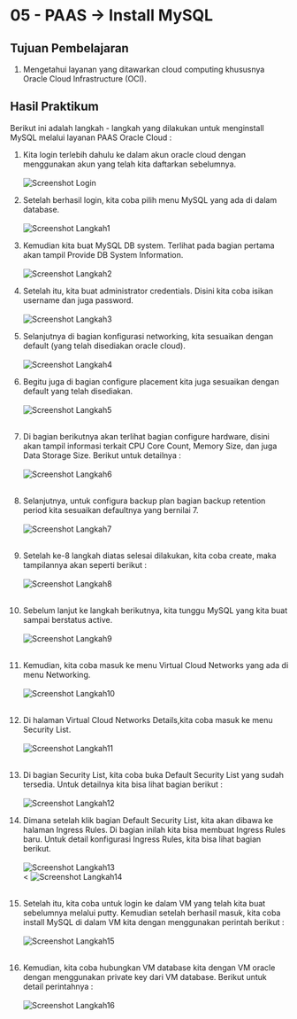 # 05 - PAAS -> Install MySQL

## Tujuan Pembelajaran

1. Mengetahui layanan yang ditawarkan cloud computing khususnya Oracle Cloud 
Infrastructure (OCI).

## Hasil Praktikum

Berikut ini adalah langkah - langkah yang dilakukan untuk menginstall MySQL melalui layanan PAAS Oracle Cloud :
1. Kita login terlebih dahulu ke dalam akun oracle cloud dengan menggunakan akun yang telah kita daftarkan sebelumnya. <br><br>
![Screenshot Login](img/login.png)

2. Setelah berhasil login, kita coba pilih menu MySQL yang ada di dalam database. <br><br>
![Screenshot Langkah1](img/langkah1.png)

3. Kemudian kita buat MySQL DB system. Terlihat pada bagian pertama akan tampil Provide DB System Information.<br><br>
![Screenshot Langkah2](img/langkah3.png)

4. Setelah itu, kita buat administrator credentials. Disini kita coba isikan username dan juga password.<br><br>
![Screenshot Langkah3](img/langkah4.png)

5. Selanjutnya di bagian konfigurasi networking, kita sesuaikan dengan default (yang telah disediakan oracle cloud). <br><br>
![Screenshot Langkah4](img/langkah5.png)

6. Begitu juga di bagian configure placement kita juga sesuaikan dengan default yang telah disediakan.<br><br>
![Screenshot Langkah5](img/langkah6.png) <br><br>

7. Di bagian berikutnya akan terlihat bagian configure hardware, disini akan tampil informasi terkait CPU Core Count, Memory Size, dan juga Data Storage Size. Berikut untuk detailnya :<br><br>
![Screenshot Langkah6](img/langkah7.png) <br><br>

8. Selanjutnya, untuk configura backup plan bagian backup retention period kita sesuaikan defaultnya yang bernilai 7.<br><br>
![Screenshot Langkah7](img/langkah8.png) <br><br>

9. Setelah ke-8 langkah diatas selesai dilakukan, kita coba create, maka tampilannya akan seperti berikut :<br><br>
![Screenshot Langkah8](img/langkah9.png) <br><br>

10. Sebelum lanjut ke langkah berikutnya, kita tunggu MySQL yang kita buat sampai berstatus active.<br><br>
![Screenshot Langkah9](img/langkah10.png) <br><br>

11. Kemudian, kita coba masuk ke menu Virtual Cloud Networks yang ada di menu Networking.<br><br>
![Screenshot Langkah10](img/langkah11.png) <br><br>

12. Di halaman Virtual Cloud Networks Details,kita coba masuk ke menu Security List.<br><br>
![Screenshot Langkah11](img/langkah13.png) <br><br>

13. Di bagian Security List, kita coba buka Default Security List yang sudah tersedia. Untuk detailnya kita bisa lihat bagian berikut :<br><br> 
![Screenshot Langkah12](img/langkah13.png) <br>

14. Dimana setelah klik bagian Default Security List, kita akan dibawa ke halaman Ingress Rules. Di bagian inilah kita bisa membuat Ingress Rules baru. Untuk detail konfigurasi Ingress Rules, kita bisa lihat bagian berikut.<br><br>
![Screenshot Langkah13](img/langkah14.png) <br><
![Screenshot Langkah14](img/langkah15.png) <br><br>

15. Setelah itu, kita coba untuk login ke dalam VM yang telah kita buat sebelumnya melalui putty. Kemudian setelah berhasil masuk, kita coba install MySQL di dalam VM kita dengan menggunakan perintah berikut :<br><br>
![Screenshot Langkah15](img/langkah16.png) <br><br>

16. Kemudian, kita coba hubungkan VM database kita dengan VM oracle dengan menggunakan private key dari VM database. Berikut untuk detail perintahnya :<br><br>
![Screenshot Langkah16](img/langkah17.png) <br><br>

#